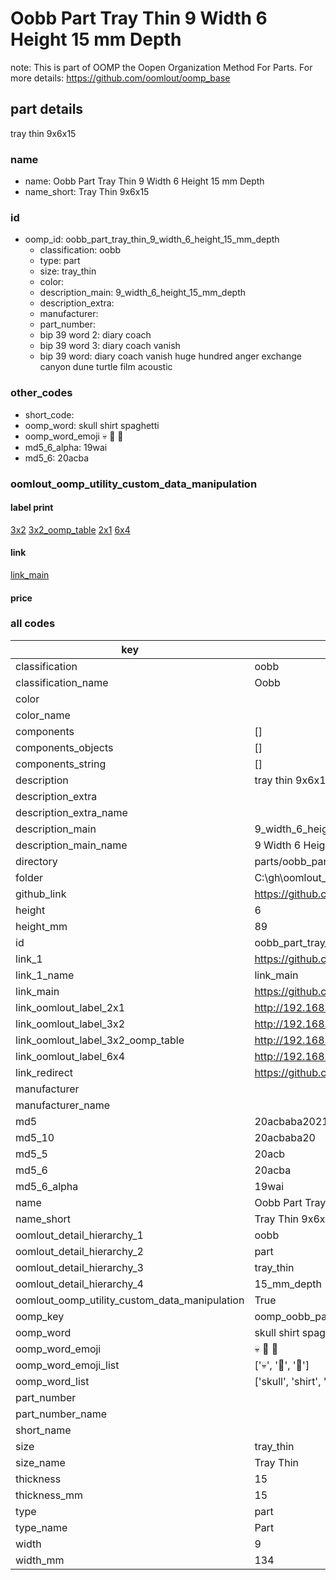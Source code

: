 # Oobb Part Tray Thin 9 Width 6 Height 15 mm Depth  

note: This is part of OOMP the Oopen Organization Method For Parts. For more details: https://github.com/oomlout/oomp_base

##  part details
  



tray thin 9x6x15



### name
* name: Oobb Part Tray Thin 9 Width 6 Height 15 mm Depth
* name_short: Tray Thin 9x6x15 
### id
* oomp_id: oobb_part_tray_thin_9_width_6_height_15_mm_depth
  * classification: oobb
  * type: part
  * size: tray_thin
  * color: 
  * description_main: 9_width_6_height_15_mm_depth
  * description_extra: 
  * manufacturer: 
  * part_number: 
  * bip 39 word 2: diary coach
  * bip 39 word 3: diary coach vanish
  * bip 39 word: diary coach vanish huge hundred anger exchange canyon dune turtle film acoustic

### other_codes
* short_code: 
* oomp_word: skull shirt spaghetti
* oomp_word_emoji :skull: :shirt: :spaghetti:
* md5_6_alpha: 19wai
* md5_6: 20acba






### oomlout_oomp_utility_custom_data_manipulation
#### label print
[3x2](http://192.168.1.245:1112/?label=oomp%2019wai)
[3x2_oomp_table](http://192.168.1.108:1112/?label=oomp%2019wai)
[2x1](http://192.168.1.242:1112/?label=oomp%2019wai)
[6x4](http://192.168.1.55:1112/?label=oomp%2019wai)    

#### link

[link_main](https://github.com/oomlout/oomlout_oobb_version_4_generated_parts/tree/main/navigation_oomp/oobb/part/tray_thin/9_width_6_height_15_mm_depth/part)                              

#### price







### all codes 
| key | value |  
| --- | --- |  
| classification | oobb |  
| classification_name | Oobb |  
| color |  |  
| color_name |  |  
| components | [] |  
| components_objects | [] |  
| components_string | [] |  
| description | tray thin 9x6x15 |  
| description_extra |  |  
| description_extra_name |  |  
| description_main | 9_width_6_height_15_mm_depth |  
| description_main_name | 9 Width 6 Height 15 mm Depth |  
| directory | parts/oobb_part_tray_thin_9_width_6_height_15_mm_depth |  
| folder | C:\gh\oomlout_oobb_version_4_generated_parts\parts\oobb_part_tray_thin_9_width_6_height_15_mm_depth |  
| github_link | https://github.com/oomlout/oomlout_oomp_part_src/tree/main/parts/oobb_part_tray_thin_9_width_6_height_15_mm_depth |  
| height | 6 |  
| height_mm | 89 |  
| id | oobb_part_tray_thin_9_width_6_height_15_mm_depth |  
| link_1 | https://github.com/oomlout/oomlout_oobb_version_4_generated_parts/tree/main/navigation_oomp/oobb/part/tray_thin/9_width_6_height_15_mm_depth/part |  
| link_1_name | link_main |  
| link_main | https://github.com/oomlout/oomlout_oobb_version_4_generated_parts/tree/main/navigation_oomp/oobb/part/tray_thin/9_width_6_height_15_mm_depth/part |  
| link_oomlout_label_2x1 | http://192.168.1.242:1112/?label=oomp%2019wai |  
| link_oomlout_label_3x2 | http://192.168.1.245:1112/?label=oomp%2019wai |  
| link_oomlout_label_3x2_oomp_table | http://192.168.1.108:1112/?label=oomp%2019wai |  
| link_oomlout_label_6x4 | http://192.168.1.55:1112/?label=oomp%2019wai |  
| link_redirect | https://github.com/oomlout/oomlout_oobb_version_4_generated_parts/tree/main/parts/oobb_tray_thin_09_06_15 |  
| manufacturer |  |  
| manufacturer_name |  |  
| md5 | 20acbaba2021c9d422b796ebe28b29ea |  
| md5_10 | 20acbaba20 |  
| md5_5 | 20acb |  
| md5_6 | 20acba |  
| md5_6_alpha | 19wai |  
| name | Oobb Part Tray Thin 9 Width 6 Height 15 mm Depth |  
| name_short | Tray Thin 9x6x15  |  
| oomlout_detail_hierarchy_1 | oobb |  
| oomlout_detail_hierarchy_2 | part |  
| oomlout_detail_hierarchy_3 | tray_thin |  
| oomlout_detail_hierarchy_4 | 15_mm_depth |  
| oomlout_oomp_utility_custom_data_manipulation | True |  
| oomp_key | oomp_oobb_part_tray_thin_9_width_6_height_15_mm_depth |  
| oomp_word | skull shirt spaghetti |  
| oomp_word_emoji | :skull: :shirt: :spaghetti: |  
| oomp_word_emoji_list | [':skull:', ':shirt:', ':spaghetti:'] |  
| oomp_word_list | ['skull', 'shirt', 'spaghetti'] |  
| part_number |  |  
| part_number_name |  |  
| short_name |  |  
| size | tray_thin |  
| size_name | Tray Thin |  
| thickness | 15 |  
| thickness_mm | 15 |  
| type | part |  
| type_name | Part |  
| width | 9 |  
| width_mm | 134 |  
